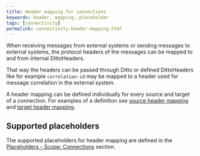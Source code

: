 ```yaml
---
title: Header mapping for connections
keywords: header, mapping, placeholder
tags: [connectivity]
permalink: connectivity-header-mapping.html
---
```


When receiving messages from external systems or sending messages to external systems, the protocol headers of the 
messages can be mapped to and from internal DittoHeaders.

That way the headers can be passed through Ditto or defined DittoHeaders like for example `correlation-id` may be 
mapped to a header used for message correlation in the external system.

A header mapping can be defined individually for every source and target of a connection. For examples of a definition 
see [source header mapping](basic-connections.html#source-header-mapping) 
and [target header mapping](basic-connections.html#target-header-mapping).

## Supported placeholders

The supported placeholders for header mapping are defined in the 
[Placeholders - Scope: Connections](basic-placeholders.html#scope-connections) section.
